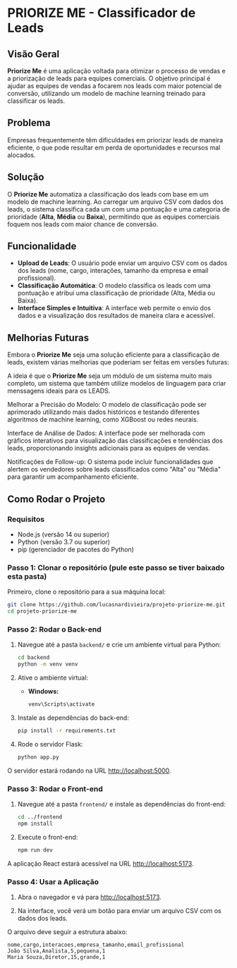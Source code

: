 # PRIORIZE ME - Classificador de Leads

## Visão Geral
**Priorize Me** é uma aplicação voltada para otimizar o processo de vendas e a priorização de leads para equipes comerciais. O objetivo principal é ajudar as equipes de vendas a focarem nos leads com maior potencial de conversão, utilizando um modelo de machine learning treinado para classificar os leads.

## Problema
Empresas frequentemente têm dificuldades em priorizar leads de maneira eficiente, o que pode resultar em perda de oportunidades e recursos mal alocados.

## Solução
O **Priorize Me** automatiza a classificação dos leads com base em um modelo de machine learning. Ao carregar um arquivo CSV com dados dos leads, o sistema classifica cada um com uma pontuação e uma categoria de prioridade (**Alta**, **Média** ou **Baixa**), permitindo que as equipes comerciais foquem nos leads com maior chance de conversão.

## Funcionalidade
- **Upload de Leads**: O usuário pode enviar um arquivo CSV com os dados dos leads (nome, cargo, interações, tamanho da empresa e email profissional).
- **Classificação Automática**: O modelo classifica os leads com uma pontuação e atribui uma classificação de prioridade (Alta, Média ou Baixa).
- **Interface Simples e Intuitiva**: A interface web permite o envio dos dados e a visualização dos resultados de maneira clara e acessível.

## Melhorias Futuras
Embora o **Priorize Me** seja uma solução eficiente para a classificação de leads, existem várias melhorias que poderiam ser feitas em versões futuras:

A ideia é que o **Priorize Me** seja um módulo de um sistema muito mais completo, um sistema que também utilize modelos de linguagem para criar menssagens ideais para os LEADS.

Melhorar a Precisão do Modelo: O modelo de classificação pode ser aprimorado utilizando mais dados históricos e testando diferentes algoritmos de machine learning, como XGBoost ou redes neurais.

Interface de Análise de Dados: A interface pode ser melhorada com gráficos interativos para visualização das classificações e tendências dos leads, proporcionando insights adicionais para as equipes de vendas.

Notificações de Follow-up: O sistema pode incluir funcionalidades que alertem os vendedores sobre leads classificados como "Alta" ou "Média" para garantir um acompanhamento eficiente.

## Como Rodar o Projeto
### Requisitos
- Node.js (versão 14 ou superior)
- Python (versão 3.7 ou superior)
- pip (gerenciador de pacotes do Python)

### Passo 1: Clonar o repositório (pule este passo se tiver baixado esta pasta)
Primeiro, clone o repositório para a sua máquina local:
```bash
git clone https://github.com/lucasnardivieira/projeto-priorize-me.git
cd projeto-priorize-me
```
### Passo 2: Rodar o Back-end

1. Navegue até a pasta `backend/` e crie um ambiente virtual para Python:

    ```bash
    cd backend
    python -m venv venv
    ```

2. Ative o ambiente virtual:

    - **Windows:**

        ```bash
        venv\Scripts\activate
        ```

3. Instale as dependências do back-end:

    ```bash
    pip install -r requirements.txt
    ```

4. Rode o servidor Flask:

    ```bash
    python app.py
    ```

O servidor estará rodando na URL [http://localhost:5000](http://localhost:5000).

### Passo 3: Rodar o Front-end

1. Navegue até a pasta `frontend/` e instale as dependências do front-end:

    ```bash
    cd ../frontend
    npm install
    ```

2. Execute o front-end:

    ```bash
    npm run dev
    ```

A aplicação React estará acessível na URL [http://localhost:5173](http://localhost:5173).

### Passo 4: Usar a Aplicação

1. Abra o navegador e vá para [http://localhost:5173](http://localhost:5173).

2. Na interface, você verá um botão para enviar um arquivo CSV com os dados dos leads.

O arquivo deve seguir a estrutura abaixo:

```csv
nome,cargo,interacoes,empresa_tamanho,email_profissional
João Silva,Analista,5,pequena,1
Maria Souza,Diretor,15,grande,1
```
